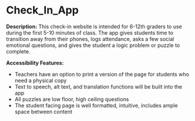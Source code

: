 # Check_In_App

**Description:**
This check-in website is intended for 6-12th graders to use during the first 5-10 minutes of class. The app gives students time to transition away from their phones, logs attendance, asks a few social emotional questions, and gives the student a logic problem or puzzle to complete.

**Accessibility Features:**

- Teachers have an option to print a version of the page for students who need a physical copy
- Text to speech, alt text, and translation functions will be built into the app
- All puzzles are low floor, high ceiling questions
- The student facing page is well formatted, intuitive, includes ample space between content
